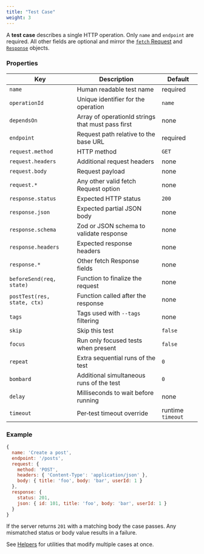 ```yaml
---
title: "Test Case"
weight: 3
---
```


A **test case** describes a single HTTP operation. Only `name` and `endpoint` are required. All other fields are optional and mirror the [`fetch` Request](https://developer.mozilla.org/en-US/docs/Web/API/Request) and [`Response`](https://developer.mozilla.org/en-US/docs/Web/API/Response) objects.

### Properties

| Key | Description | Default |
| --- | ----------- | ------- |
| `name` | Human readable test name | required |
| `operationId` | Unique identifier for the operation | `name` |
| `dependsOn` | Array of operationId strings that must pass first | none |
| `endpoint` | Request path relative to the base URL | required |
| `request.method` | HTTP method | `GET` |
| `request.headers` | Additional request headers | none |
| `request.body` | Request payload | none |
| `request.*` | Any other valid fetch Request option | none |
| `response.status` | Expected HTTP status | `200` |
| `response.json` | Expected partial JSON body | none |
| `response.schema` | Zod or JSON schema to validate response | none |
| `response.headers` | Expected response headers | none |
| `response.*` | Other fetch Response fields | none |
| `beforeSend(req, state)` | Function to finalize the request | none |
| `postTest(res, state, ctx)` | Function called after the response | none |
| `tags` | Tags used with `--tags` filtering | none |
| `skip` | Skip this test | `false` |
| `focus` | Run only focused tests when present | `false` |
| `repeat` | Extra sequential runs of the test | `0` |
| `bombard` | Additional simultaneous runs of the test | `0` |
| `delay` | Milliseconds to wait before running | none |
| `timeout` | Per‑test timeout override | runtime `timeout` |

### Example

```js
{
  name: 'Create a post',
  endpoint: '/posts',
  request: {
    method: 'POST',
    headers: { 'Content-Type': 'application/json' },
    body: { title: 'foo', body: 'bar', userId: 1 }
  },
  response: {
    status: 201,
    json: { id: 101, title: 'foo', body: 'bar', userId: 1 }
  }
}
```

If the server returns `201` with a matching body the case passes. Any mismatched status or body value results in a failure.

See [Helpers](../introduction/helpers/) for utilities that modify multiple cases at once.
